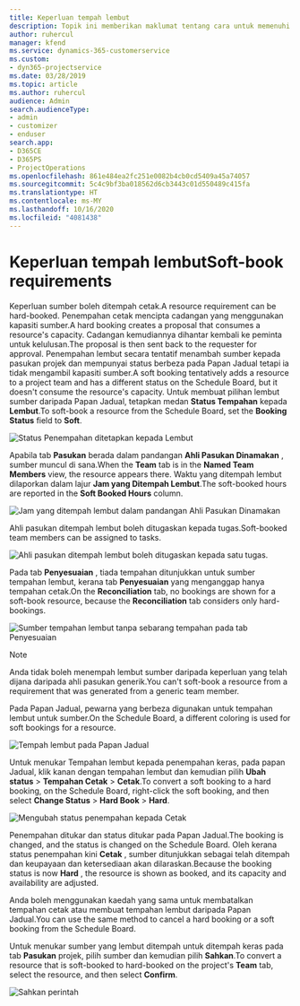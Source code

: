 ```yaml
---
title: Keperluan tempah lembut
description: Topik ini memberikan maklumat tentang cara untuk memenuhi keperluan tempahan lembut.
author: ruhercul
manager: kfend
ms.service: dynamics-365-customerservice
ms.custom:
- dyn365-projectservice
ms.date: 03/28/2019
ms.topic: article
ms.author: ruhercul
audience: Admin
search.audienceType:
- admin
- customizer
- enduser
search.app:
- D365CE
- D365PS
- ProjectOperations
ms.openlocfilehash: 861e484ea2fc251e0082b4cb0cd5409a45a74057
ms.sourcegitcommit: 5c4c9bf3ba018562d6cb3443c01d550489c415fa
ms.translationtype: HT
ms.contentlocale: ms-MY
ms.lasthandoff: 10/16/2020
ms.locfileid: "4081438"
---
```

# <a name="soft-book-requirements"></a><span data-ttu-id="d3d72-103">Keperluan tempah lembut</span><span class="sxs-lookup"><span data-stu-id="d3d72-103">Soft-book requirements</span></span>

<span data-ttu-id="d3d72-104">Keperluan sumber boleh ditempah cetak.</span><span class="sxs-lookup"><span data-stu-id="d3d72-104">A resource requirement can be hard-booked.</span></span> <span data-ttu-id="d3d72-105">Penempahan cetak mencipta cadangan yang menggunakan kapasiti sumber.</span><span class="sxs-lookup"><span data-stu-id="d3d72-105">A hard booking creates a proposal that consumes a resource's capacity.</span></span> <span data-ttu-id="d3d72-106">Cadangan kemudiannya dihantar kembali ke peminta untuk kelulusan.</span><span class="sxs-lookup"><span data-stu-id="d3d72-106">The proposal is then sent back to the requester for approval.</span></span> <span data-ttu-id="d3d72-107">Penempahan lembut secara tentatif menambah sumber kepada pasukan projek dan mempunyai status berbeza pada Papan Jadual tetapi ia tidak mengambil kapasiti sumber.</span><span class="sxs-lookup"><span data-stu-id="d3d72-107">A soft booking tentatively adds a resource to a project team and has a different status on the Schedule Board, but it doesn't consume the resource's capacity.</span></span> <span data-ttu-id="d3d72-108">Untuk membuat pilihan lembut sumber daripada Papan Jadual, tetapkan medan **Status Tempahan** kepada **Lembut**.</span><span class="sxs-lookup"><span data-stu-id="d3d72-108">To soft-book a resource from the Schedule Board, set the **Booking Status** field to **Soft**.</span></span>

![Status Penempahan ditetapkan kepada Lembut](media/Resource-Management-image77.png)

<span data-ttu-id="d3d72-110">Apabila tab **Pasukan** berada dalam pandangan **Ahli Pasukan Dinamakan** , sumber muncul di sana.</span><span class="sxs-lookup"><span data-stu-id="d3d72-110">When the **Team** tab is in the **Named Team Members** view, the resource appears there.</span></span> <span data-ttu-id="d3d72-111">Waktu yang ditempah lembut dilaporkan dalam lajur **Jam yang Ditempah Lembut**.</span><span class="sxs-lookup"><span data-stu-id="d3d72-111">The soft-booked hours are reported in the **Soft Booked Hours** column.</span></span>

![Jam yang ditempah lembut dalam pandangan Ahli Pasukan Dinamakan](media/Resource-Management-image78.png)

<span data-ttu-id="d3d72-113">Ahli pasukan ditempah lembut boleh ditugaskan kepada tugas.</span><span class="sxs-lookup"><span data-stu-id="d3d72-113">Soft-booked team members can be assigned to tasks.</span></span>

![Ahli pasukan ditempah lembut boleh ditugaskan kepada satu tugas.](media/Resource-Management-image79.png)

<span data-ttu-id="d3d72-115">Pada tab **Penyesuaian** , tiada tempahan ditunjukkan untuk sumber tempahan lembut, kerana tab **Penyesuaian** yang menganggap hanya tempahan cetak.</span><span class="sxs-lookup"><span data-stu-id="d3d72-115">On the **Reconciliation** tab, no bookings are shown for a soft-book resource, because the **Reconciliation** tab considers only hard-bookings.</span></span>

![Sumber tempahan lembut tanpa sebarang tempahan pada tab Penyesuaian](media/Resource-Management-image80.png)

> [!NOTE]
> <span data-ttu-id="d3d72-117">Anda tidak boleh menempah lembut sumber daripada keperluan yang telah dijana daripada ahli pasukan generik.</span><span class="sxs-lookup"><span data-stu-id="d3d72-117">You can't soft-book a resource from a requirement that was generated from a generic team member.</span></span>

<span data-ttu-id="d3d72-118">Pada Papan Jadual, pewarna yang berbeza digunakan untuk tempahan lembut untuk sumber.</span><span class="sxs-lookup"><span data-stu-id="d3d72-118">On the Schedule Board, a different coloring is used for soft bookings for a resource.</span></span>

![Tempah lembut pada Papan Jadual](media/Resource-Management-image81.png)

<span data-ttu-id="d3d72-120">Untuk menukar Tempahan lembut kepada penempahan keras, pada papan Jadual, klik kanan dengan tempahan lembut dan kemudian pilih **Ubah status** \> **Tempahan Cetak** \> **Cetak**.</span><span class="sxs-lookup"><span data-stu-id="d3d72-120">To convert a soft booking to a hard booking, on the Schedule Board, right-click the soft booking, and then select **Change Status** \> **Hard Book** \> **Hard**.</span></span>

![Mengubah status penempahan kepada Cetak](media/Resource-Management-image82.png)

<span data-ttu-id="d3d72-122">Penempahan ditukar dan status ditukar pada Papan Jadual.</span><span class="sxs-lookup"><span data-stu-id="d3d72-122">The booking is changed, and the status is changed on the Schedule Board.</span></span> <span data-ttu-id="d3d72-123">Oleh kerana status penempahan kini **Cetak** , sumber ditunjukkan sebagai telah ditempah dan keupayaan dan ketersediaan akan dilaraskan.</span><span class="sxs-lookup"><span data-stu-id="d3d72-123">Because the booking status is now **Hard** , the resource is shown as booked, and its capacity and availability are adjusted.</span></span>

<span data-ttu-id="d3d72-124">Anda boleh menggunakan kaedah yang sama untuk membatalkan tempahan cetak atau membuat tempahan lembut daripada Papan Jadual.</span><span class="sxs-lookup"><span data-stu-id="d3d72-124">You can use the same method to cancel a hard booking or a soft booking from the Schedule Board.</span></span>

<span data-ttu-id="d3d72-125">Untuk menukar sumber yang lembut ditempah untuk ditempah keras pada tab **Pasukan** projek, pilih sumber dan kemudian pilih **Sahkan**.</span><span class="sxs-lookup"><span data-stu-id="d3d72-125">To convert a resource that is soft-booked to hard-booked on the project's **Team** tab, select the resource, and then select **Confirm**.</span></span>

![Sahkan perintah](media/Resource-Management-image83.png)
